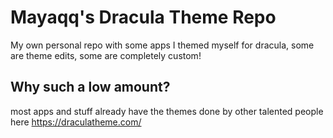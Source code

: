 # Mayaqq's Dracula Theme Repo
My own personal repo with some apps I themed myself for dracula, some are theme edits, some are completely custom!

## Why such a low amount?

most apps and stuff already have the themes done by other talented people here https://draculatheme.com/
